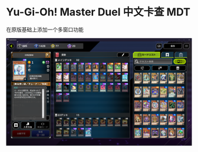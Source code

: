 # Yu-Gi-Oh! Master Duel 中文卡查 MDT

在原版基础上添加一个多窗口功能

![MDT](https://github.com/cm-MMK-2/mdt/raw/master/IMG/20220215035016.png "preview")
